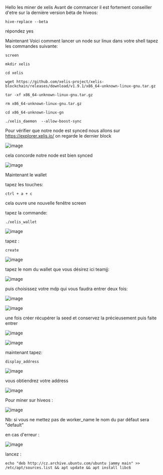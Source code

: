 Hello les miner de xelis
Avant de commancer il est fortement conseiller d'etre sur la dernière version béta de hiveos:

`hive-replace --beta`

répondez yes

Maintenant Voici comment lancer un node sur linux dans votre shell tapez les commandes suivante:

`screen`

`mkdir xelis`

`cd xelis`

`wget https://github.com/xelis-project/xelis-blockchain/releases/download/v1.9.1/x86_64-unknown-linux-gnu.tar.gz`

`tar -xf x86_64-unknown-linux-gnu.tar.gz`

`rm x86_64-unknown-linux-gnu.tar.gz`

`cd x86_64-unknown-linux-gn`

`./xelis_daemon  --allow-boost-sync`


Pour vérifier que notre node est synced nous allons sur https://explorer.xelis.io/ on regarde le dernier block 

![image](https://github.com/JJ-miner/xelis/assets/167770964/92983b4f-ef56-417f-8bb7-57f326dc0b42)




cela concorde notre node est bien synced 



![image](https://github.com/JJ-miner/xelis/assets/167770964/165249c4-b06f-4dee-a4fc-937791ea0e06)


Maintenant le wallet

tapez les touches:

`ctrl + a + c`

cela ouvre une nouvelle fenêtre screen

tapez la commande:

`./xelis_wallet`


![image](https://github.com/JJ-miner/xelis/assets/167770964/4dab90ad-ed44-4d2b-ab16-c4d79a419f22)


tapez :

`create`


![image](https://github.com/JJ-miner/xelis/assets/167770964/478e2433-7779-4294-a923-db1efdfe59c7)


tapez le nom du wallet que vous désirez ici teamjj:


![image](https://github.com/JJ-miner/xelis/assets/167770964/e2ed3876-4933-431e-850b-c6bc4716b17d)


puis choisissez votre mdp qui vous faudra entrer deux fois:


![image](https://github.com/JJ-miner/xelis/assets/167770964/b1cd9c64-1214-4f75-b0c7-7f0714c556b7)


![image](https://github.com/JJ-miner/xelis/assets/167770964/2b553e7c-4e79-4d5a-a142-3d1ce0320543)


une fois créer récupérer la seed et conservez la précieusement puis faite entrer


![image](https://github.com/JJ-miner/xelis/assets/167770964/c0651825-3a11-47ab-84e5-6ec557040d7a)


![image](https://github.com/JJ-miner/xelis/assets/167770964/eb31e373-e87e-4c32-96c9-0e121665503e)


maintenant tapez:

`display_address`


![image](https://github.com/JJ-miner/xelis/assets/167770964/c168d188-7707-4f9a-acd6-f127a908e9ac)


vous obtiendrez votre address 


![image](https://github.com/JJ-miner/xelis/assets/167770964/4b809607-9566-4e78-901a-2999ddf00a74)


Pour miner sur hiveos :


![image](https://github.com/JJ-miner/xelis/assets/167770964/9328cee6-8e3b-4e73-93ba-b026fd93db5b)


Nb: si vous ne mettez pas de worker_name le nom du par défaut sera "default"

en cas d'erreur :

![image](https://github.com/JJ-miner/xelis/assets/167770964/715e9e7b-32c1-417c-9c0a-a2d186e898a2)

lancez :

`echo "deb http://cz.archive.ubuntu.com/ubuntu jammy main" >> /etc/apt/sources.list && apt update && apt install libc6`

